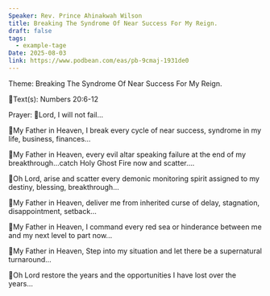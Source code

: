 ```yaml
---
Speaker: Rev. Prince Ahinakwah Wilson
title: Breaking The Syndrome Of Near Success For My Reign.
draft: false
tags:
  - example-tage
Date: 2025-08-03
link: https://www.podbean.com/eas/pb-9cmaj-1931de0
---
```

Theme: Breaking The Syndrome Of Near Success For My Reign.

📖Text(s): Numbers 20:6-12

Prayer:
🛐Lord, I will not fail...

🛐My Father in Heaven, I break every cycle of near success, syndrome in my life, business, finances...

🛐My Father in Heaven, every evil altar speaking failure at the end of my breakthrough...catch Holy Ghost Fire now and scatter....

🛐Oh Lord, arise and scatter every demonic monitoring spirit assigned to my destiny, blessing, breakthrough... 

🛐My Father in Heaven, deliver me from inherited curse of delay, stagnation, disappointment, setback...

🛐My Father in Heaven, I command every red sea or hinderance between me and my next level to part now...

🛐My Father in Heaven, Step into my situation and let there be a supernatural turnaround...

🛐Oh Lord restore the years and the opportunities I have lost over the years...
